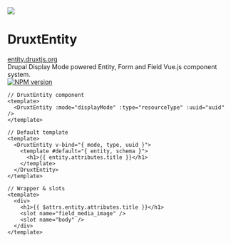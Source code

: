 
<div class="grid grid-cols-[2fr,2fr] gap-4">
  <div class="pb-4 text-center">
    <img class="h-50 inline-block" src="https://druxtjs.org/logo.svg">
    <div class="mb-2 text-sm">
      <h1>DruxtEntity</h1>
      <a href="https://entity.druxtjs.org" target="_blank">entity.druxtjs.org</a>
    </div>
    <div class="opacity-50 mb-2 text-sm">
      Drupal Display Mode powered Entity, Form and Field Vue.js component system.
    </div>
    <div class="text-center">
      <a class="!border-none" href="https://www.npmjs.com/package/druxt-entity" target="__blank"><img class="h-4 inline mx-0.5" src="https://img.shields.io/npm/v/druxt-entity?label=druxt-entity" alt="NPM version"></a>
    </div>
  </div>
  <div class="pb-4 pl-8">

```vue
// DruxtEntity component
<template>
  <DruxtEntity :mode="displayMode" :type="resourceType" :uuid="uuid" />
</template>
```

```vue
// Default template
<template>
  <DruxtEntity v-bind="{ mode, type, uuid }">
    <template #default="{ entity, schema }">
      <h1>{{ entity.attributes.title }}</h1>
    </template>
  </DruxtEntity>
</template>
```

```vue
// Wrapper & slots
<template>
  <div>
    <h1>{{ $attrs.entity.attributes.title }}</h1>
    <slot name="field_media_image" />
    <slot name="body" />
  </div>
</template>
```

  </div>
</div>

<!--
The DruxtEntity module displays a Drupal content entity using Drupal's Display modes and field configuration.

The DruxtEntity component requires the Entity UUID, resource type and an optional display mode.

It also supports Form schemas for content editing via the schemaType property, as well as the DruxtEntityForm component
-->
